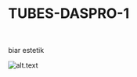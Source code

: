 # TUBES-DASPRO-1

<p>&nbsp;</p>

biar estetik

![alt.text](https://github.com/egijago/-/kucing.webp?raw=true)
